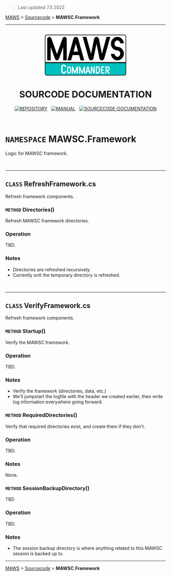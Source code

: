 ﻿> Last updated 7.5.2022

[MAWS](https://github.com/spectrum-health-systems/MAWSC) &gt; [Sourcecode](../Sourcecode/MAWSC-Sourcecode.md) &gt;  **MAWSC.Framework**

***

<br>

<div align="center">

  <img src="../../.github//Logos/maws-logo-commander-512x256.png" alt="MAWSC logo" width="256">
  <h1> 
    SOURCODE DOCUMENTATION
  </h1>

  [![REPOSITORY](https://img.shields.io/badge/REPOSITORY-550055?style=for-the-badge)](https://github.com/spectrum-health-systems/MAWSC)&nbsp;&nbsp;&nbsp;[![MANUAL](https://img.shields.io/badge/MANUAL-550055?style=for-the-badge)](../Manual/MAWSC-Manual.md)&nbsp;&nbsp;&nbsp;[![SOURCECODE-DOCUMENTATION](https://img.shields.io/badge/SOURCECODE%20DOCUMENTATION-8e008e?style=for-the-badge)](MAWSC-Sourcecode.md)

</div>

<br>

# `NAMESPACE` MAWSC.Framework
Logic for MAWSC framework.

<br>

***

## `CLASS` RefreshFramework.cs
Refresh framework components.

### `METHOD` Directories()
Refresh MAWSC framework directories.

### Operation
TBD.

### Notes
* Directories are refreshed recursively.
* Currently onlt the temporary directory is refreshed.

<br>

***

## `CLASS` VerifyFramework.cs
Refresh framework components.

### `METHOD` Startup()
Verify the MAWSC framework.

### Operation
TBD.

### Notes
* Verify the framework (directories, data, etc.)
* We'll jumpstart the logfile with the header we created earlier, then write log information everywhere going forward.

### `METHOD` RequiredDirectories()
Verify that required directories exist, and create them if they don't.

### Operation
TBD.

### Notes
None.

### `METHOD` SessionBackupDirectory()
TBD

### Operation
TBD.

### Notes
* The session backup directory is where anything related to this MAWSC session is backed up to.


***

[MAWS](https://github.com/spectrum-health-systems/MAWSC) &gt; [Sourcecode](../Sourcecode/MAWSC-Sourcecode.md) &gt;  **MAWSC.Framework**